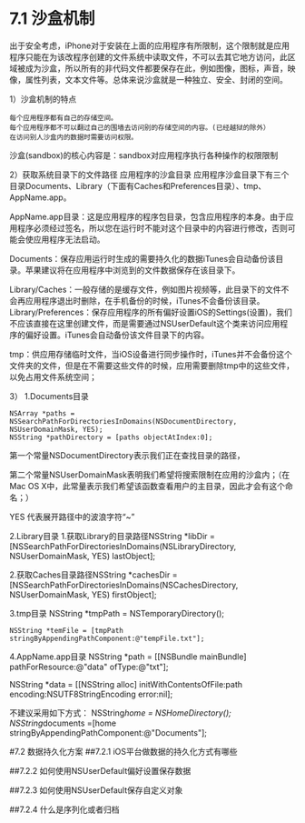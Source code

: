 # 7.1 沙盒机制
出于安全考虑，iPhone对于安装在上面的应用程序有所限制，这个限制就是应用程序只能在为该改程序创建的文件系统中读取文件，不可以去其它地方访问，此区域被成为沙盒，所以所有的非代码文件都要保存在此，例如图像，图标，声音，映像，属性列表，文本文件等。总体来说沙盒就是一种独立、安全、封闭的空间。

1）沙盒机制的特点

    每个应用程序都有自己的存储空间。
    每个应用程序都不可以翻过自己的围墙去访问别的存储空间的内容。(已经越狱的除外）
    在访问别人沙盒内的数据时需要访问权限。
    
 沙盒(sandbox)的核心内容是：sandbox对应用程序执行各种操作的权限限制 
 
2）获取系统目录下的文件路径
应用程序的沙盒目录
应用程序沙盒目录下有三个目录Documents、Library（下面有Caches和Preferences目录）、tmp、AppName.app。

AppName.app目录：这是应用程序的程序包目录，包含应用程序的本身。由于应用程序必须经过签名，所以您在运行时不能对这个目录中的内容进行修改，否则可能会使应用程序无法启动。

Documents：保存应用运行时生成的需要持久化的数据iTunes会自动备份该目录。苹果建议将在应用程序中浏览到的文件数据保存在该目录下。

Library/Caches：一般存储的是缓存文件，例如图片视频等，此目录下的文件不会再应用程序退出时删除，在手机备份的时候，iTunes不会备份该目录。
Library/Preferences：保存应用程序的所有偏好设置iOS的Settings(设置)，我们不应该直接在这里创建文件，而是需要通过NSUserDefault这个类来访问应用程序的偏好设置。iTunes会自动备份该文件目录下的内容。

tmp：供应用存储临时文件，当iOS设备进行同步操作时，iTunes并不会备份这个文件夹的文件，但是在不需要这些文件的时候，应用需要删除tmp中的这些文件，以免占用文件系统空间；

3）
1.Documents目录
```
NSArray *paths = NSSearchPathForDirectoriesInDomains(NSDocumentDirectory, NSUserDomainMask, YES);
NSString *pathDirectory = [paths objectAtIndex:0];
```
第一个常量NSDocumentDirectory表示我们正在查找目录的路径，

第二个常量NSUserDomainMask表明我们希望将搜索限制在应用的沙盒内；（在Mac OS X中，此常量表示我们希望该函数查看用户的主目录，因此才会有这个命名；）

YES 代表展开路径中的波浪字符“~”

2.Library目录
1.获取Library的目录路径NSString *libDir = [NSSearchPathForDirectoriesInDomains(NSLibraryDirectory, NSUserDomainMask, YES) lastObject];

2.获取Caches目录路径NSString *cachesDir = [NSSearchPathForDirectoriesInDomains(NSCachesDirectory, NSUserDomainMask, YES) firstObject];

3.tmp目录
    NSString *tmpPath = NSTemporaryDirectory();

    NSString *temFile = [tmpPath stringByAppendingPathComponent:@"tempFile.txt"];

4.AppName.app目录
NSString *path = [[NSBundle mainBundle] pathForResource:@"data" ofType:@"txt"];

NSString *data = [[NSString alloc] initWithContentsOfFile:path encoding:NSUTF8StringEncoding error:nil];

不建议采用如下方式：
 NSString*home = NSHomeDirectory();
 NSString*documents =[home stringByAppendingPathComponent:@"Documents"];

#7.2 数据持久化方案
##7.2.1 iOS平台做数据的持久化方式有哪些

##7.2.2 如何使用NSUserDefault偏好设置保存数据

##7.2.3 如何使用NSUserDefault保存自定义对象

##7.2.4 什么是序列化或者归档